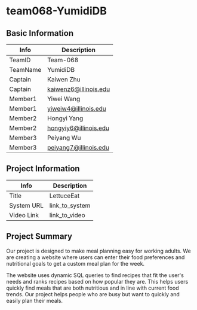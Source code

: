 # team068-YumidiDB

## Basic Information

|   Info      |        Description     |
| ----------- | ---------------------- |
| TeamID      |        Team-068        |
| TeamName    |         YumidiDB       |
| Captain     |        Kaiwen Zhu      |
| Captain     |  kaiwenz6@illinois.edu |
| Member1     |       Yiwei Wang       |
| Member1     |   yiweiw4@illinois.edu |
| Member2     |       Hongyi Yang      |
| Member2     |  hongyiy6@illinois.edu |
| Member3     |      Peiyang Wu        |
| Member3     |  peiyang7@illinois.edu |

## Project Information

|   Info      |        Description     |
| ----------- | ---------------------- |
|  Title      |       LettuceEat      |
| System URL  |      link_to_system    |
| Video Link  |      link_to_video     |

## Project Summary
Our project is designed to make meal planning easy for working adults. We are creating a website where users can enter their food preferences and nutritional goals to get a custom meal plan for the week. 

The website uses dynamic SQL queries to find recipes that fit the user's needs and ranks recipes based on how popular they are. This helps users quickly find meals that are both nutritious and in line with current food trends. Our project helps people who are busy but want to quickly and easily plan their meals.

